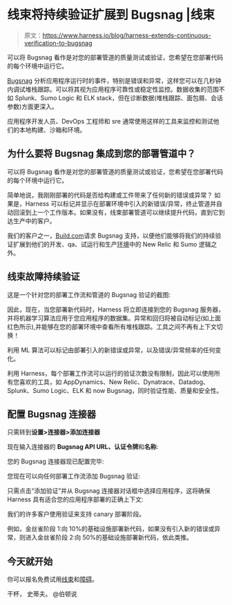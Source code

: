 # 线束将持续验证扩展到 Bugsnag |线束

> 原文：<https://www.harness.io/blog/harness-extends-continuous-verification-to-bugsnag>

可以将 Bugsnag 看作是对您的部署管道的质量测试或验证，您希望在您部署代码的每个环境中运行它。

[Bugsnag](https://www.bugsnag.com/) 分析应用程序运行时的事件，特别是错误和异常，这样您可以在几秒钟内调试堆栈跟踪。可以将其视为应用程序可靠性或稳定性监控。数据收集的范围不如 Splunk、Sumo Logic 和 ELK stack，但在诊断数据(堆栈跟踪、面包屑、会话参数)方面更深入。

应用程序开发人员、DevOps 工程师和 sre 通常使用这样的工具来监控和测试他们的本地构建、沙箱和环境。

## 为什么要将 Bugsnag 集成到您的部署管道中？

可以将 Bugsnag 看作是对您的部署管道的质量测试或验证，您希望在您部署代码的每个环境中运行它。

简单地说，我刚刚部署的代码是否给构建或工件带来了任何新的错误或异常？
如果是，Harness 可以标记并显示在部署环境中引入的新错误/异常，终止管道并自动回滚到上一个工作版本。如果没有，线束部署管道可以继续提升代码，直到它到达生产中的客户。

我们的客户之一，[Build.com](https://www.build.com/)请求 Bugsnag 支持，以便他们能够将我们的持续验证扩展到他们的开发、qa、试运行和生产[环境](https://harness.io/blog/deployment-environments/)中的 New Relic 和 Sumo 逻辑之外。

## 线束故障持续验证

这是一个针对您的部署工作流和管道的 Bugsnag 验证的截图:

因此，现在，当您部署新代码时，Harness 将立即连接到您的 Bugsnag 服务器，并将机器学习算法应用于您应用程序的数据集。异常和回归将被自动标记(如上面红色所示),并能够在您的部署环境中查看所有堆栈跟踪。工具之间不再有上下文切换！

利用 ML 算法可以标记由部署引入的新错误或异常，以及错误/异常频率的任何变化。

利用 Harness，每个部署工作流可以运行的验证次数没有限制，因此可以使用所有您喜欢的工具，如 AppDynamics、New Relic、Dynatrace、Datadog、Splunk、Sumo Logic、ELK 和 now Bugsnag，同时验证性能、质量和安全性。

## 配置 Bugsnag 连接器

只需转到**设置>连接器>添加连接器**

现在输入连接器的 **Bugsnag API URL、认证令牌**和**名称**:

您的 Bugsnag 连接器现已配置完毕:

您现在可以向任何部署工作流添加 Bugsnag 验证:

只需点击“添加验证”并从 Bugsnag 连接器对话框中选择应用程序，这将确保 Harness 具有适合您的应用程序部署的正确上下文:

我们的许多客户使用验证来支持 canary 部署阶段。

例如，金丝雀阶段 1:向 10%的基础设施部署新代码，如果没有引入新的错误或异常，则进入金丝雀阶段 2:向 50%的基础设施部署新代码，依此类推。

## 今天就开始

你可以报名免费试用[线束](https://app.harness.io/auth/#/signup)和[障碍](https://www.bugsnag.com/)。

干杯，
史蒂夫。
@伯顿说